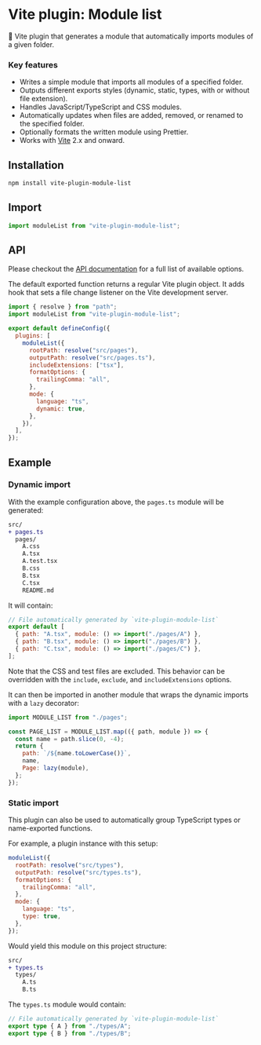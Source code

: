 # Vite plugin: Module list

🧶 Vite plugin that generates a module that automatically imports modules of a given folder.

### Key features

- Writes a simple module that imports all modules of a specified folder.
- Outputs different exports styles (dynamic, static, types, with or without file extension).
- Handles JavaScript/TypeScript and CSS modules.
- Automatically updates when files are added, removed, or renamed to the specified folder.
- Optionally formats the written module using Prettier.
- Works with [Vite](http://vitejs.dev) 2.x and onward.

## Installation

```bash
npm install vite-plugin-module-list
```

## Import

```js
import moduleList from "vite-plugin-module-list";
```

## API

Please checkout the [API documentation](./doc/README.md) for a full list of available options.

The default exported function returns a regular Vite plugin object. It adds hook that sets a file change listener on the Vite development server.

```js
import { resolve } from "path";
import moduleList from "vite-plugin-module-list";

export default defineConfig({
  plugins: [
    moduleList({
      rootPath: resolve("src/pages"),
      outputPath: resolve("src/pages.ts"),
      includeExtensions: ["tsx"],
      formatOptions: {
        trailingComma: "all",
      },
      mode: {
        language: "ts",
        dynamic: true,
      },
    }),
  ],
});
```

## Example

### Dynamic import

With the example configuration above, the `pages.ts` module will be generated:

```diff
src/
+ pages.ts
  pages/
    A.css
    A.tsx
    A.test.tsx
    B.css
    B.tsx
    C.tsx
    README.md
```

It will contain:

```js
// File automatically generated by `vite-plugin-module-list`
export default [
  { path: "A.tsx", module: () => import("./pages/A") },
  { path: "B.tsx", module: () => import("./pages/B") },
  { path: "C.tsx", module: () => import("./pages/C") },
];
```

Note that the CSS and test files are excluded. This behavior can be overridden with the `include`, `exclude`, and `includeExtensions` options.

It can then be imported in another module that wraps the dynamic imports with a `lazy` decorator:

```jsx
import MODULE_LIST from "./pages";

const PAGE_LIST = MODULE_LIST.map(({ path, module }) => {
  const name = path.slice(0, -4);
  return {
    path: `/${name.toLowerCase()}`,
    name,
    Page: lazy(module),
  };
});
```

### Static import

This plugin can also be used to automatically group TypeScript types or name-exported functions.

For example, a plugin instance with this setup:

```js
moduleList({
  rootPath: resolve("src/types"),
  outputPath: resolve("src/types.ts"),
  formatOptions: {
    trailingComma: "all",
  },
  mode: {
    language: "ts",
    type: true,
  },
});
```

Would yield this module on this project structure:

```diff
src/
+ types.ts
  types/
    A.ts
    B.ts
```

The `types.ts` module would contain:

```typescript
// File automatically generated by `vite-plugin-module-list`
export type { A } from "./types/A";
export type { B } from "./types/B";
```

